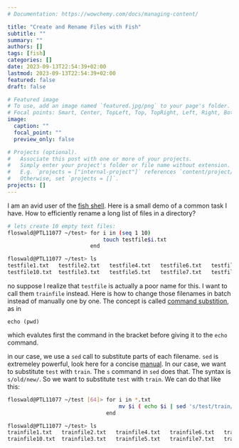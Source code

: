 ```yaml
---
# Documentation: https://wowchemy.com/docs/managing-content/

title: "Create and Rename Files with Fish"
subtitle: ""
summary: ""
authors: []
tags: [fish]
categories: []
date: 2023-09-13T22:54:39+02:00
lastmod: 2023-09-13T22:54:39+02:00
featured: false
draft: false

# Featured image
# To use, add an image named `featured.jpg/png` to your page's folder.
# Focal points: Smart, Center, TopLeft, Top, TopRight, Left, Right, BottomLeft, Bottom, BottomRight.
image:
  caption: ""
  focal_point: ""
  preview_only: false

# Projects (optional).
#   Associate this post with one or more of your projects.
#   Simply enter your project's folder or file name without extension.
#   E.g. `projects = ["internal-project"]` references `content/project/deep-learning/index.md`.
#   Otherwise, set `projects = []`.
projects: []
---
```


I am an avid user of the [fish shell](https://fishshell.com/). Here is a small demo of a common task I have. How to efficiently rename a long list of files in a directory?

```bash
# lets create 10 empty text files:
floswald@PTL11077 ~/test> for i in (seq 1 10)
                              touch testfile$i.txt
                          end

floswald@PTL11077 ~/test> ls
testfile1.txt   testfile2.txt   testfile4.txt   testfile6.txt   testfile8.txt
testfile10.txt  testfile3.txt   testfile5.txt   testfile7.txt   testfile9.txt
```

no suppose I realize that `testfile` is actually a poor name for this. I want to call them `trainfile` instead. Here is how to change those filenames in batch instead of manually one by one. The concept is called [command substition](https://fishshell.com/docs/current/language.html#command-substitution), as in

```
echo (pwd)  
```
which evalutes first the command in the bracket before giving it to the `echo` command.

in our case, we use a `sed` call to substitute parts of each filename. `sed` is extremeley powerful, look here for a concise [manual](https://www.grymoire.com/Unix/Sed.html). In our case, we want to substitute `test` with `train`. The `s` command in `sed` does that. The syntax is `s/old/new/`. So we want to substitute `test` with `train`. We can do that like this:


```bash
floswald@PTL11077 ~/test [64]> for i in *.txt
                                   mv $i ( echo $i | sed 's/test/train/g' )
                               end

floswald@PTL11077 ~/test> ls
trainfile1.txt   trainfile2.txt   trainfile4.txt   trainfile6.txt   trainfile8.txt
trainfile10.txt  trainfile3.txt   trainfile5.txt   trainfile7.txt   trainfile9.txt
```

